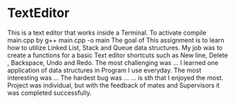 # TextEditor

This is a text editor that works inside a Terminal.
To activate compile main.cpp by
g++ main.cpp -o main
The goal of This assignment is to learn how to utilize Linked List, Stack and Queue data structures.
My job was to create a functions for a basic Text editor shortcuts
such as New line, Delete , Backspace, Undo and Redo.
The most challenging was ...
I learned one application of data structures in Program I use everyday.
The most interesting was ...
The hardest bug was ...
... is sth that I enjoyed the most.
Project was individual, but with the feedback of mates and Supervisors it was completed successfully.

